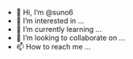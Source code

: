 - 👋 Hi, I’m @suno6
- 👀 I’m interested in ...
- 🌱 I’m currently learning ...
- 💞️ I’m looking to collaborate on ...
- 📫 How to reach me ...

<!---
suno6/suno6 is a ✨ special ✨ repository because its `README.md` (this file) appears on your GitHub profile.
You can click the Preview link to take a look at your changes.
